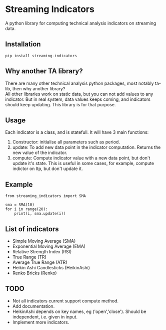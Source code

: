 # Streaming Indicators 

A python library for computing technical analysis indicators on streaming data.

## Installation
```
pip install streaming-indicators
```
## Why another TA library?
There are many other technical analysis python packages, most notably ta-lib, then why another library?  
All other libraries work on static data, but you can not add values to any indicator. But in real system, data values keeps coming, and indicators should keep updating. This library is for that purpose.

## Usage
Each indicator is a class, and is statefull. It will have 3 main functions:
1. Constructor: initialise all parameters such as period.
2. update: To add new data point in the indicator computation. Returns the new value of the indicator.
3. compute: Compute indicator value with a new data point, but don't update it's state. This is useful in some cases, for example, compute indictor on ltp, but don't update it.

## Example
```
from streaming_indicators import SMA

sma = SMA(10)
for i in range(20):
    print(i, sma.update(i))
```

## List of indicators
- Simple Moving Average (SMA)
- Exponential Moving Average (EMA)
- Relative Strength Index (RSI)
- True Range (TR)
- Average True Range (ATR)
- Heikin Ashi Candlesticks (HeikinAshi)
- Renko Bricks (Renko)

## TODO
- Not all indicators current support compute method.
- Add documentation.
- HeikinAshi depends on key names, eg ('open','close'). Should be independent, i.e. given in input.
- Implement more indicators.